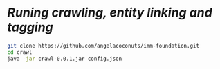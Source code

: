 *Runing crawling, entity linking and tagging*
=========

```sh
git clone https://github.com/angelacoconuts/imm-foundation.git
cd crawl
java -jar crawl-0.0.1.jar config.json
```